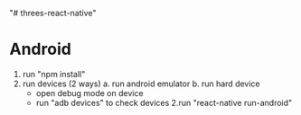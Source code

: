 "# threes-react-native" 

# Android
1. run "npm install"
2. run devices (2 ways)
  a. run android emulator
  b. run hard device
    - open debug mode on device
    - run "adb devices" to check devices
2.run "react-native run-android"
